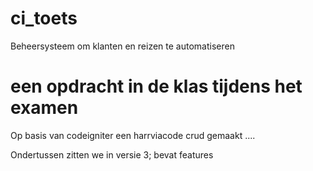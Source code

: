 # ci_toets
Beheersysteem om klanten en reizen te automatiseren

# een opdracht in de klas tijdens het examen
Op basis van codeigniter een harrviacode crud gemaakt ....

Ondertussen zitten we in versie 3; bevat features
